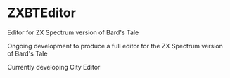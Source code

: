 # ZXBTEditor
Editor for ZX Spectrum version of Bard's Tale

Ongoing development to produce a full editor for the ZX Spectrum version of Bard's Tale

Currently developing City Editor
